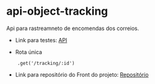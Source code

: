 # api-object-tracking
Api para rastreamneto de encomendas dos correios.

- Link para testes: [API](https://api-object-tracking.herokuapp.com)

- Rota única
```
    .get('/tracking/:id')

```
- Link para repositório do Front do projeto: [Repositório](https://github.com/KarineJappe/app-object-tracking)
